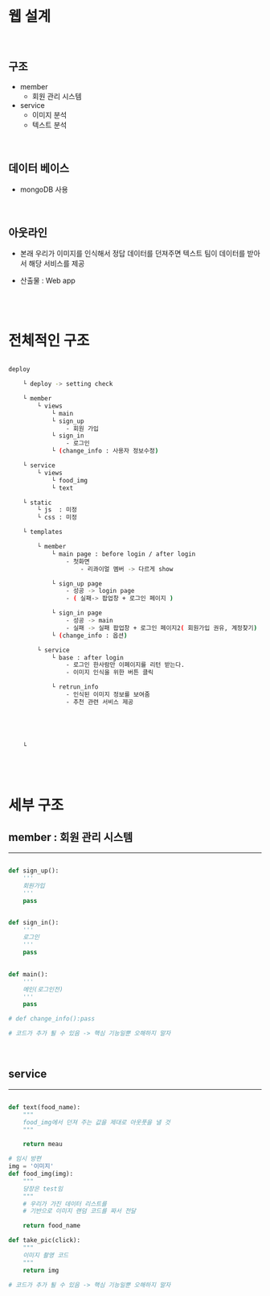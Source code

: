 
# 웹 설계 
<br>

## 구조

- member
    - 회원 관리 시스템 
- service
    - 이미지 분석
    - 텍스트 분석

<br>

## 데이터 베이스 

- mongoDB 사용 

<br>

## 아웃라인 

- 본래 우리가 이미지를 인식해서 정답 데이터를 던져주면 
    텍스트 팀이 데이터를 받아서 해당 서비스를 제공  

- 산출물 : Web app

<br>
<br>

# 전체적인 구조 

```bash

deploy 

    └ deploy -> setting check

    └ member 
        └ views 
            └ main 
            └ sign_up 
                - 회원 가입
            └ sign_in
                - 로그인 
            └ (change_info : 사용자 정보수정)

    └ service
        └ views 
            └ food_img 
            └ text   

    └ static
        └ js  : 미정
        └ css : 미정

    └ templates

        └ member 
            └ main page : before login / after login
                - 첫화면 
                    - 리콰이얼 멤버 -> 다르게 show

            └ sign_up page
                - 성공 -> login page
                - ( 실패-> 팝업창 + 로그인 페이지 )

            └ sign_in page
                - 성공 -> main
                - 실패 -> 실패 팝업창 + 로그인 페이지2( 회원가입 권유, 계정찾기)
            └ (change_info : 옵션)

        └ service
            └ base : after login
                - 로그인 한사람만 이페이지를 리턴 받는다.
                - 이미지 인식을 위한 버튼 클릭 

            └ retrun_info
                - 인식된 이미지 정보를 보여줌 
                - 추천 관련 서비스 제공 
      

            

    
    └
```

<br>
<br>

# 세부 구조

## member : 회원 관리 시스템
---

```py 

def sign_up():
    '''
    회원가입
    '''
    pass


def sign_in():
    '''
    로그인
    '''
    pass

 
def main():
    '''
    메인(로그인전)
    '''
    pass

# def change_info():pass

# 코드가 추가 퇼 수 있음 -> 핵심 기능일뿐 오해하지 말자 

```
<br>

## service 
---

```py

def text(food_name):
    """
    food_img에서 던져 주는 값을 제대로 아웃풋을 낼 것
    """

    return meau

# 임시 방편 
img = '이미지'
def food_img(img):
    """
    당장은 test임
    """ 
    # 우리가 가진 데이터 리스트를 
    # 기반으로 이미지 랜덤 코드를 짜서 전달

    return food_name

def take_pic(click):
    """
    이미지 촬영 코드 
    """ 
    return img

# 코드가 추가 퇼 수 있음 -> 핵심 기능일뿐 오해하지 말자 

```

<br>

